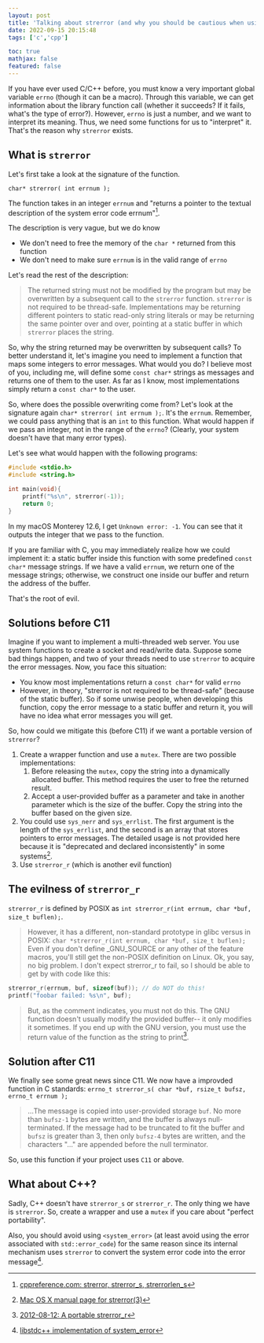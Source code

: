```yaml
---
layout: post
title: 'Talking about strerror (and why you should be cautious when using it)'
date: 2022-09-15 20:15:48
tags: ['c','cpp']

toc: true
mathjax: false
featured: false
---
```


If you have ever used C/C++ before, you must know a very important global variable `errno` (though it can be a macro). Through this variable, we can get information about the library function call (whether it succeeds? If it fails, what's the type of error?). However, `errno` is just a number, and we want to interpret its meaning. Thus, we need some functions for us to "interpret" it. That's the reason why `strerror` exists.

## What is `strerror`

Let's first take a look at the signature of the function.

`char* strerror( int errnum );`

The function takes in an integer `errnum` and "returns a pointer to the textual description of the system error code errnum"[^1].

[^1]: [cppreference.com: strerror, strerror_s, strerrorlen_s](https://en.cppreference.com/w/c/string/byte/strerror)

The description is very vague, but we do know
- We don't need to free the memory of the `char *` returned from this function
- We don't need to make sure `errnum` is in the valid range of `errno`

Let's read the rest of the description:
>The returned string must not be modified by the program but may be overwritten by a subsequent call to the `strerror` function. `strerror` is not required to be thread-safe. Implementations may be returning different pointers to static read-only string literals or may be returning the same pointer over and over, pointing at a static buffer in which `strerror` places the string.

So, why the string returned may be overwritten by subsequent calls? To better understand it, let's imagine you need to implement a function that maps some integers to error messages. What would you do? I believe most of you, including me, will define some `const char*` strings as messages and returns one of them to the user. As far as I know, most implementations simply return a `const char*` to the user.

So, where does the possible overwriting come from? Let's look at the signature again `char* strerror( int errnum );`. It's the `errnum`. Remember, we could pass anything that is an `int` to this function. What would happen if we pass an integer, not in the range of the `errno`? (Clearly, your system doesn't have that many error types).

Let's see what would happen with the following programs:

```c
#include <stdio.h>
#include <string.h>

int main(void){
    printf("%s\n", strerror(-1));
    return 0;
}

```

In my macOS Monterey 12.6, I get `Unknown error: -1`. You can see that it outputs the integer that we pass to the function.

If you are familiar with C, you may immediately realize how we could implement it: a static buffer inside this function with some predefined `const char*` message strings. If we have a valid `errnum`, we return one of the message strings; otherwise, we construct one inside our buffer and return the address of the buffer.

That's the root of evil.

## Solutions before C11

Imagine if you want to implement a multi-threaded web server. You use system functions to create a socket and read/write data. Suppose some bad things happen, and two of your threads need to use `strerror` to acquire the error messages. Now, you face this situation:
- You know most implementations return a `const char*` for valid `errno`
- However, in theory, "strerror is not required to be thread-safe" (because of the static buffer). So if some unwise people, when developing this function, copy the error message to a static buffer and return it, you will have no idea what error messages you will get.

So, how could we mitigate this (before C11) if we want a portable version of `strerror`?
1. Create a wrapper function and use a `mutex`. There are two possible implementations:
    1. Before releasing the `mutex`, copy the string into a dynamically allocated buffer. This method requires the user to free the returned result.
    2. Accept a user-provided buffer as a parameter and take in another parameter which is the size of the buffer. Copy the string into the buffer based on the given size.
2. You could use `sys_nerr` and `sys_errlist`. The first argument is the length of the `sys_errlist`, and the second is an array that stores pointers to error messages. The detailed usage is not provided here because it is "deprecated and declared inconsistently" in some systems[^2].
3. Use `strerror_r` (which is another evil function)

[^2]: [Mac OS X manual page for strerror(3)](https://developer.apple.com/library/archive/documentation/System/Conceptual/ManPages_iPhoneOS/man3/strerror.3.html)

## The evilness of `strerror_r`

`strerror_r` is defined by POSIX as `int strerror_r(int errnum, char *buf, size_t buflen);`.

>However, it has a different, non-standard prototype in glibc versus in POSIX: `char *strerror_r(int errnum, char *buf, size_t buflen);`
Even if you don't define _GNU_SOURCE or any other of the feature macros, you'll still get the non-POSIX definition on Linux.
Ok, you say, no big problem. I don't expect strerror_r to fail, so I should be able to get by with code like this:

```c
strerror_r(errnum, buf, sizeof(buf)); // do NOT do this!
printf("foobar failed: %s\n", buf);
```

>But, as the comment indicates, you must not do this. The GNU function doesn't usually modify the provided buffer-- it only modifies it sometimes. If you end up with the GNU version, you must use the return value of the function as the string to print[^3].

[^3]: [2012-08-12: A portable strerror_r](http://www.club.cc.cmu.edu/~cmccabe/blog_strerror.html)

## Solution after C11

We finally see some great news since C11. We now have a improvded function in C standards: `errno_t strerror_s( char *buf, rsize_t bufsz, errno_t errnum );`

>...The message is copied into user-provided storage `buf`. No more than `bufsz-1` bytes are written, and the buffer is always null-terminated. If the message had to be truncated to fit the buffer and `bufsz` is greater than 3, then only `bufsz-4` bytes are written, and the characters "..." are appended before the null terminator.

So, use this function if your project uses `C11` or above.

## What about C++?

Sadly, C++ doesn't have `strerror_s` or `strerror_r`. The only thing we have is `strerror`. So, create a wrapper and use a `mutex` if you care about "perfect portability".

Also, you should avoid using `<system_error>` (at least avoid using the error associated with `std::error_code`) for the same reason since its internal mechanism uses `strerror` to convert the system error code into the error message[^4].

[^4]: [libstdc++ implementation of system_error](https://github.com/gcc-mirror/gcc/blob/master/libstdc%2B%2B-v3/include/std/system_error)